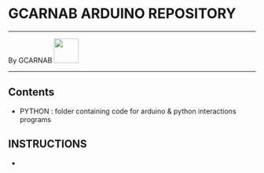 # GCARNAB ARDUINO REPOSITORY

---

By GCARNAB <a href='https://github.com/gcarnab'> <img src='https://avatars.githubusercontent.com/u/15156604?v=4' width="50"/></a>

---
## Contents

- PYTHON : folder containing code for arduino & python interactions programs


## INSTRUCTIONS

- 

